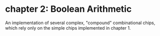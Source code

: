 # chapter 2: Boolean Arithmetic
An implementation of several complex, "compound" combinational chips, which rely only on the simple chips implemented
in chapter 1.
